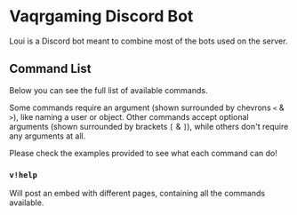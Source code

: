 # Vaqrgaming Discord Bot

Loui is a Discord bot meant to combine most of the bots used on the server.

## Command List

Below you can see the full list of available commands.

Some commands require an argument (shown surrounded by chevrons `<` & `>`), like naming a user or object. Other commands accept optional arguments (shown surrounded by brackets `[` & `]`), while others don't require any arguments at all.

Please check the examples provided to see what each command can do!

### `v!help`

Will post an embed with different pages, containing all the commands available.
